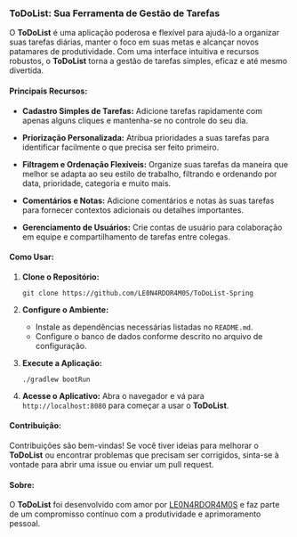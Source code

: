 ### ToDoList: Sua Ferramenta de Gestão de Tarefas

O **ToDoList** é uma aplicação poderosa e flexível para ajudá-lo a organizar suas tarefas diárias, manter o foco em suas metas e alcançar novos patamares de produtividade. Com uma interface intuitiva e recursos robustos, o **ToDoList** torna a gestão de tarefas simples, eficaz e até mesmo divertida.

#### Principais Recursos:

- **Cadastro Simples de Tarefas:** Adicione tarefas rapidamente com apenas alguns cliques e mantenha-se no controle do seu dia.
  
- **Priorização Personalizada:** Atribua prioridades a suas tarefas para identificar facilmente o que precisa ser feito primeiro.
  
- **Filtragem e Ordenação Flexíveis:** Organize suas tarefas da maneira que melhor se adapta ao seu estilo de trabalho, filtrando e ordenando por data, prioridade, categoria e muito mais.
  
- **Comentários e Notas:** Adicione comentários e notas às suas tarefas para fornecer contextos adicionais ou detalhes importantes.

- **Gerenciamento de Usuários:** Crie contas de usuário para colaboração em equipe e compartilhamento de tarefas entre colegas.

#### Como Usar:

1. **Clone o Repositório:**
   ```
   git clone https://github.com/LE0N4RDOR4M0S/ToDoList-Spring
   ```

2. **Configure o Ambiente:**
   - Instale as dependências necessárias listadas no `README.md`.
   - Configure o banco de dados conforme descrito no arquivo de configuração.

3. **Execute a Aplicação:**
   ```
   ./gradlew bootRun
   ```

4. **Acesse o Aplicativo:**
   Abra o navegador e vá para `http://localhost:8080` para começar a usar o **ToDoList**.

#### Contribuição:

Contribuições são bem-vindas! Se você tiver ideias para melhorar o **ToDoList** ou encontrar problemas que precisam ser corrigidos, sinta-se à vontade para abrir uma issue ou enviar um pull request.

#### Sobre:

O **ToDoList** foi desenvolvido com amor por [LE0N4RDOR4M0S](https://github.com/LE0N4RDOR4M0S) e faz parte de um compromisso contínuo com a produtividade e aprimoramento pessoal.
